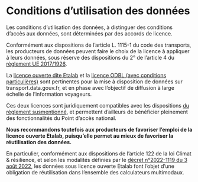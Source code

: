# Conditions d’utilisation des données

Les conditions d’utilisation des données, à distinguer des conditions d’accès aux données, sont déterminées par des accords de licence.&#x20;

Conformément aux dispositions de l’article L. 1115-1 du code des transports, les producteurs de données peuvent faire le choix de la licence à appliquer à leurs données, sous réserve des dispositions du 2° de l’article 4 du [règlement UE 2017/1926](https://eur-lex.europa.eu/legal-content/FR/TXT/PDF/?uri=CELEX:32017R1926\&from=IT).

La [licence ouverte dite Etalab](https://doc.transport.data.gouv.fr/presentation-et-mode-demploi-du-pan/conditions-dutilisation-des-donnees/licence-ouverte) et la [licence ODBL (avec conditions particulières)](https://doc.transport.data.gouv.fr/presentation-et-mode-demploi-du-pan/conditions-dutilisation-des-donnees/licence-odbl) sont pertinentes pour la mise à disposition de données sur transport.data.gouv.fr, et en phase avec l’objectif de diffusion à large échelle de l’information voyageurs.&#x20;

Ces deux licences sont juridiquement compatibles avec les dispositions [du règlement susmentionné](https://eur-lex.europa.eu/legal-content/FR/TXT/PDF/?uri=CELEX:32017R1926\&from=IT), et permettent d’ailleurs de bénéficier pleinement des fonctionnalités du Point d’accès national.&#x20;

**Nous recommandons toutefois aux producteurs de favoriser l’emploi de la licence ouverte Etalab, puisqu’elle permet au mieux de favoriser la réutilisation des données.**&#x20;

En particulier, conformément aux dispositions de l’article 122 de la loi Climat & résilience, et selon les modalités définies par le [décret n°2022-1119 du 3 août 2022](https://www.legifrance.gouv.fr/jorf/id/JORFTEXT000046144256), les données sous licence ouverte Etalab font l’objet d’une obligation de réutilisation dans l’ensemble des calculateurs multimodaux.

